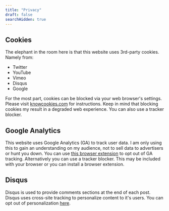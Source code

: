```yaml
---
title: "Privacy"
draft: false
searchHidden: true
---
```


## Cookies
The elephant in the room here is that this website uses 3rd-party cookies. Namely from:
- Twitter
- YouTube
- Vimeo
- Disqus
- Google

For the most part, cookies can be blocked via your web browser's settings. Please visit [knowcookies.com](https://knowcookies.com) for instructions. Keep in mind that blocking cookies my result in a degraded web experience. You can also use a tracker blocker.

## Google Analytics
This website uses Google Analytics (GA) to track user data. I am only using this to gain an understanding on my audience, not to sell data to advertisers or hunt you down. You can use [this browser extension](https://tools.google.com/dlpage/gaoptout) to opt out of GA tracking. Alternatively you can use a tracker blocker. This may be included with your browser or you can install a browser extension.

## Disqus
Disqus is used to provide comments sections at the end of each post. Disqus uses cross-site tracking to personalize content to it's users. You can opt out of personalization [here](https://disqus.com/data-sharing-settings/).